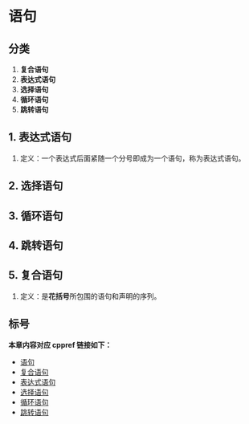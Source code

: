 # 语句

## 分类

1. **复合语句**
2. **表达式语句**
3. **选择语句**
4. **循环语句**
5. **跳转语句**

## 1. 表达式语句

1. 定义：一个表达式后面紧随一个分号即成为一个语句，称为表达式语句。

## 2. 选择语句

## 3. 循环语句

## 4. 跳转语句

## 5. 复合语句

1. 定义：是**花括号**所包围的语句和声明的序列。

## 标号

**本章内容对应 cppref 链接如下：**

- [语句](https://zh.cppreference.com/w/c/language/statements)
- [复合语句](https://zh.cppreference.com/w/clanguage/statements#.E5.A4.8D.E5.90.88.E8.AF.AD.E58F.A5)
- [表达式语句](https://zh.cppreference.com/w/clanguage/statements#.E8.A1.A8.E8.BE.BE.E5.BC.8F.E8.AF.AD.E5.8F.A5)
- [选择语句](https://zh.cppreference.com/w/clanguage/statements#.E9.80.89.E6.8B.A9.E8.AF.AD.E5>8F.A5)
- [循环语句](https://zh.cppreference.com/w/clanguage/statements#.E5.BE.AA.E7.8E.AF.E8.AF.AD.E5>8F.A5)
- [跳转语句](https://zh.cppreference.com/w/clanguage/statements#.E8.B7.B3.E8.BD.AC.E8.AF.AD.E5>8F.A5)

